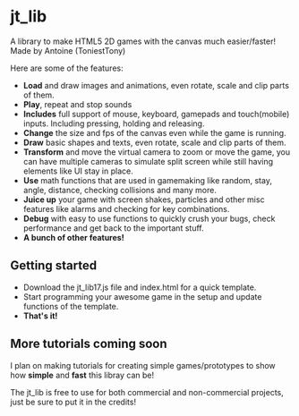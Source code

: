 # jt_lib
A library to make HTML5 2D games with the canvas much easier/faster! Made by Antoine (ToniestTony)

Here are some of the features:

* **Load** and draw images and animations, even rotate, scale and clip parts of them.
* **Play**, repeat and stop sounds
* **Includes** full support of mouse, keyboard, gamepads and touch(mobile) inputs. Including pressing, holding and releasing.
* **Change** the size and fps of the canvas even while the game is running.
* **Draw** basic shapes and texts, even rotate, scale and clip parts of them.
* **Transform** and move the virtual camera to zoom or move the game, you can have multiple cameras to simulate split screen while still having elements like UI stay in place.
* **Use** math functions that are used in gamemaking like random, stay, angle, distance, checking collisions and many more.
* **Juice up** your game with screen shakes, particles and other misc features like alarms and checking for key combinations.
* **Debug** with easy to use functions to quickly crush your bugs, check performance and get back to the important stuff.
* **A bunch of other features!**

## Getting started
* Download the jt_lib17.js file and index.html for a quick template.
* Start programming your awesome game in the setup and update functions of the template.
* **That's it!**

## More tutorials coming soon
I plan on making tutorials for creating simple games/prototypes to show how **simple** and **fast** this libray can be!

The jt_lib is free to use for both commercial and non-commercial projects, just be sure to put it in the credits!
